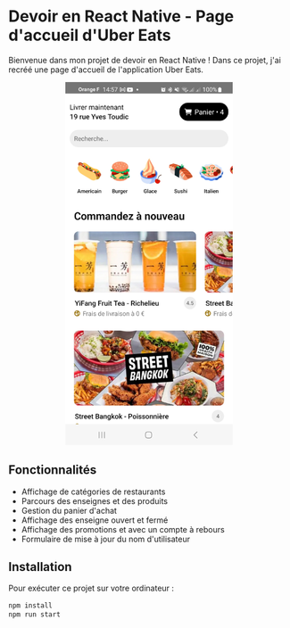 # Devoir en React Native - Page d'accueil d'Uber Eats

Bienvenue dans mon projet de devoir en React Native ! Dans ce projet, j'ai recréé une page d'accueil de l'application Uber Eats.


<p align="center">
  <img src="./src/assets/img/appli.jpg" width="300" alt="Image de votre projet">
</p>

## Fonctionnalités
- Affichage de catégories de restaurants
- Parcours des enseignes et des produits
- Gestion du panier d'achat
- Affichage des enseigne ouvert et fermé
- Affichage des promotions et avec un compte à rebours
- Formulaire de mise à jour du nom d'utilisateur

## Installation

Pour exécuter ce projet sur votre ordinateur :

```
npm install
npm run start

```


